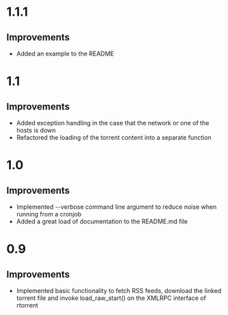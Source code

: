 # 1.1.1

## Improvements

* Added an example to the README

# 1.1

## Improvements

* Added exception handling in the case that the network or one of the hosts is down
* Refactored the loading of the torrent content into a separate function

# 1.0

## Improvements

* Implemented --verbose command line argument to reduce noise when running from a cronjob
* Added a great load of documentation to the README.md file

# 0.9

## Improvements

* Implemented basic functionality to fetch RSS feeds, download the linked torrent file and invoke load_raw_start() on the XMLRPC interface of rtorrent

